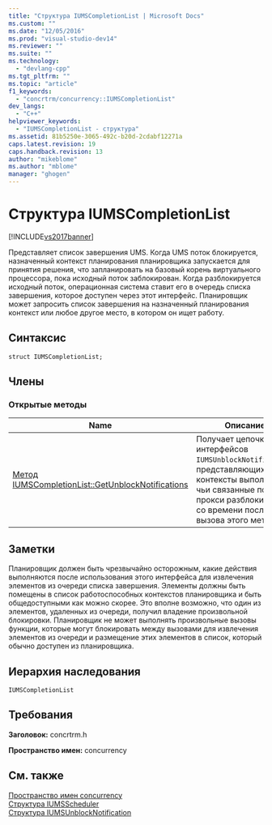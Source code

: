 ```yaml
---
title: "Структура IUMSCompletionList | Microsoft Docs"
ms.custom: ""
ms.date: "12/05/2016"
ms.prod: "visual-studio-dev14"
ms.reviewer: ""
ms.suite: ""
ms.technology: 
  - "devlang-cpp"
ms.tgt_pltfrm: ""
ms.topic: "article"
f1_keywords: 
  - "concrtrm/concurrency::IUMSCompletionList"
dev_langs: 
  - "C++"
helpviewer_keywords: 
  - "IUMSCompletionList - структура"
ms.assetid: 81b5250e-3065-492c-b20d-2cdabf12271a
caps.latest.revision: 19
caps.handback.revision: 13
author: "mikeblome"
ms.author: "mblome"
manager: "ghogen"
---
```

# Структура IUMSCompletionList
[!INCLUDE[vs2017banner](../../../assembler/inline/includes/vs2017banner.md)]

Представляет список завершения UMS.  Когда UMS поток блокируется, назначенный контекст планирования планировщика запускается для принятия решения, что запланировать на базовый корень виртуального процессора, пока исходный поток заблокирован.  Когда разблокируется исходный поток, операционная система ставит его в очередь списка завершения, которое доступен через этот интерфейс.  Планировщик может запросить список завершения на назначенный планирования контекст или любое другое место, в котором он ищет работу.  
  
## Синтаксис  
  
```  
struct IUMSCompletionList;  
```  
  
## Члены  
  
### Открытые методы  
  
|Name|Описание|  
|----------|--------------|  
|[Метод IUMSCompletionList::GetUnblockNotifications](../Topic/IUMSCompletionList::GetUnblockNotifications%20Method.md)|Получает цепочку интерфейсов `IUMSUnblockNotification`, представляющих контексты выполнения, чьи связанные потоки прокси разблокированы со времени последнего вызова этого метода.|  
  
## Заметки  
 Планировщик должен быть чрезвычайно осторожным, какие действия выполняются после использования этого интерфейса для извлечения элементов из очереди списка завершения.  Элементы должны быть помещены в список работоспособных контекстов планировщика и быть общедоступными как можно скорее.  Это вполне возможно, что один из элементов, удаленных из очереди, получил владение произвольной блокировки.  Планировщик не может выполнять произвольные вызовы функции, которые могут блокировать между вызовами для извлечения элементов из очереди и размещение этих элементов в список, который обычно доступен из планировщика.  
  
## Иерархия наследования  
 `IUMSCompletionList`  
  
## Требования  
 **Заголовок:** concrtrm.h  
  
 **Пространство имен:** concurrency  
  
## См. также  
 [Пространство имен concurrency](../../../parallel/concrt/reference/concurrency-namespace.md)   
 [Структура IUMSScheduler](../../../parallel/concrt/reference/iumsscheduler-structure.md)   
 [Структура IUMSUnblockNotification](../../../parallel/concrt/reference/iumsunblocknotification-structure.md)